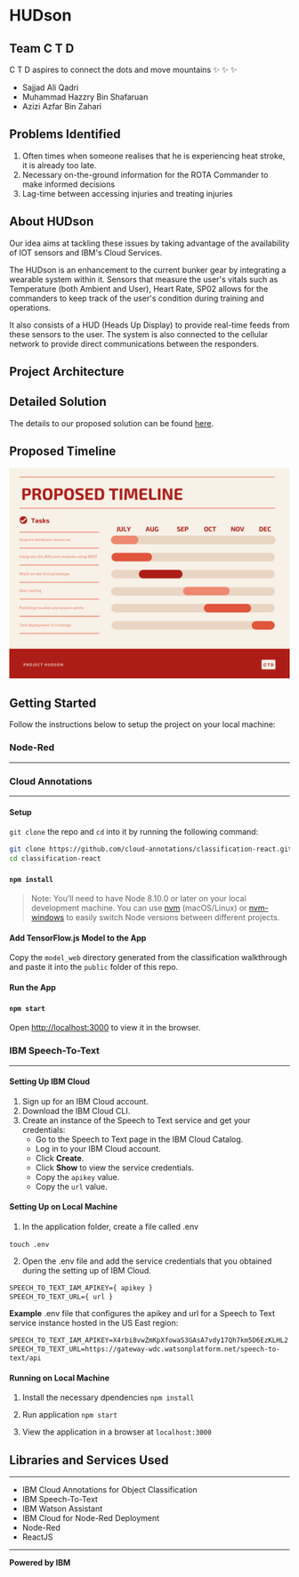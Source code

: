 # HUDson

## Team C T D

C T D aspires to connect the dots and move mountains :sparkles: :sparkles: :sparkles:

* Sajjad Ali Qadri
* Muhammad Hazzry Bin Shafaruan
* Azizi Azfar Bin Zahari

## Problems Identified
1. Often times when someone realises that he is experiencing heat stroke, it is already too late.
2. Necessary on-the-ground information for the ROTA Commander to make informed decisions
3. Lag-time between accessing injuries and treating injuries

## About HUDson
Our idea aims at tackling these issues by taking advantage of the availability of IOT sensors and IBM's Cloud Services.

The HUDson is an enhancement to the current bunker gear by integrating a wearable system within it. Sensors that measure the user's vitals such as Temperature (both Ambient and User), Heart Rate, SP02 allows for the commanders to keep track of the user's condition during training and operations. 

It also consists of a HUD (Heads Up Display) to provide real-time feeds from these sensors to the user. The system is also connected to the cellular network to provide direct communications between the responders.

## Project Architecture

## Detailed Solution
The details to our proposed solution can be found [here](https://docs.google.com/presentation/d/118ZEW3oC22b5wW0z8rRuRln_HrM24JXRShlhw-pjIVY/edit?usp=sharing).

## Proposed Timeline
![Proposed Timleine](./images/ProposedTimeline.png)

## Getting Started

Follow the instructions below to setup the project on your local machine:

### Node-Red
----------------------------

### Cloud Annotations
----------------------------

#### Setup
`git clone` the repo and `cd` into it by running the following command:

```bash
git clone https://github.com/cloud-annotations/classification-react.git
cd classification-react
```

#### `npm install`

> Note: You’ll need to have Node 8.10.0 or later on your local development machine. You can use [nvm](https://github.com/creationix/nvm#installation) (macOS/Linux) or [nvm-windows](https://github.com/coreybutler/nvm-windows#node-version-manager-nvm-for-windows) to easily switch Node versions between different projects.

#### Add TensorFlow.js Model to the App
Copy the `model_web` directory generated from the classification walkthrough and paste it into the `public` folder of this repo.

#### Run the App
#### `npm start`

Open [http://localhost:3000](http://localhost:3000) to view it in the browser.

### IBM Speech-To-Text
----------------------------
#### Setting Up IBM Cloud
1. Sign up for an IBM Cloud account.
2. Download the IBM Cloud CLI.
3. Create an instance of the Speech to Text service and get your credentials:
    * Go to the Speech to Text page in the IBM Cloud Catalog.
    * Log in to your IBM Cloud account.
    * Click **Create**.
    * Click **Show** to view the service credentials.
    * Copy the `apikey` value.
    * Copy the `url` value.
  
#### Setting Up on Local Machine
1. In the application folder, create a file called .env

`touch .env`

2. Open the .env file and add the service credentials that you obtained during the setting up of IBM Cloud.

```
SPEECH_TO_TEXT_IAM_APIKEY={ apikey } 
SPEECH_TO_TEXT_URL={ url }
```

**Example** .env file that configures the apikey and url for a Speech to Text service instance hosted in the US East region:

```
SPEECH_TO_TEXT_IAM_APIKEY=X4rbi8vwZmKpXfowaS3GAsA7vdy17Qh7km5D6EzKLHL2
SPEECH_TO_TEXT_URL=https://gateway-wdc.watsonplatform.net/speech-to-text/api
```
#### Running on Local Machine
1. Install the necessary dpendencies
`npm install`

2. Run application
`npm start`

3. View the application in a browser at `localhost:3000`

## Libraries and Services Used
----------------------------
* IBM Cloud Annotations for Object Classification
* IBM Speech-To-Text
* IBM Watson Assistant
* IBM Cloud for Node-Red Deployment 
* Node-Red
* ReactJS

_____________________
**Powered by IBM**